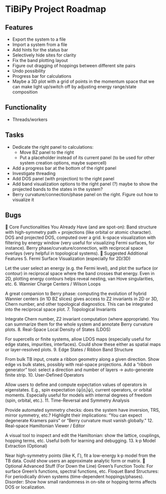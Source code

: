 # TiBiPy Project Roadmap

## Features
- Export the system to a file
- Import a system from a file
- Add hints for the status bar
- Selectively hide sites for clarity
- Fix the band plotting layout
- Figure out dragging of hoppings between different site pairs
- Undo possibility
- Progress bar for calculations
- Maybe a 3D plot with a grid of points in the momentum space that we can make light up/switch off by adjusting energy range/state composition

## Functionality
- Threads/workers

## Tasks
- Dedicate the right panel to calculations:
  - Move BZ panel to the right
  - Put a placeholder instead of its current panel (to be used for other system creation options, maybe supercell)
- Add a progress bar at the bottom of the right panel
- Investigate threading
- Add DOS panel (with projection) to the right panel
- Add band visualization options to the right panel (?) maybe to show the projected bands to the states in the system?
- Berry curvature/connection/phase panel on the right. Figure out how to visualize it

## Bugs



🔧 Core Functionalities You Already Have (and are spot-on):
Band structure with high-symmetry path + projections (like orbital or atomic character).
DOS and projected DOS, computed over a grid.
k-space visualization with filtering by energy window (very useful for visualizing Fermi surfaces, for instance).
Berry phase/curvature/connection, with reciprocal space overlays (very helpful in topological systems).
🧭 Suggested Additional Features
5. Fermi Surface Visualization (especially for 2D/3D)

Let the user select an energy (e.g. the Fermi level), and plot the surface (or contour) in reciprocal space where the band crosses that energy.
Even in 2D, plotting energy contours helps reveal nesting, van Hove singularities, etc.
6. Wannier Charge Centers / Wilson Loops

A great companion to Berry phase: computing the evolution of hybrid Wannier centers (in 1D BZ slices) gives access to Z2 invariants in 2D or 3D, Chern number, and other topological diagnostics.
This can be integrated into the reciprocal space plot.
7. Topological Invariants

Integrate Chern number, Z2 invariant computation (where appropriate).
You can summarize them for the whole system and annotate Berry curvature plots.
8. Real-Space Local Density of States (LDOS)

For supercells or finite systems, allow LDOS maps (especially useful for edge states, impurities, interfaces).
Could show these either as spatial maps or layer-resolved plots.
9. Edge States / Ribbon Band Structure

From bulk TB input, create a ribbon geometry along a given direction.
Show edge vs bulk states, possibly with real-space projections.
Add a “ribbon generator” tool: select a direction and number of layers → auto-generate finite strip.
10. User-Defined Operators

Allow users to define and compute expectation values of operators in eigenstates. E.g., spin expectation ⟨ψ|σᵢ|ψ⟩, current operators, or orbital moments.
Especially useful for models with internal degrees of freedom (spin, orbital, etc.).
11. Time-Reversal and Symmetry Analysis

Provide automated symmetry checks: does the system have inversion, TRS, mirror symmetry, etc.?
Highlight their implications: “You can expect degenerate Kramers pairs” or “Berry curvature must vanish globally.”
12. Real-space Hamiltonian Viewer / Editor

A visual tool to inspect and edit the Hamiltonian: show the lattice, couplings, hopping terms, etc.
Useful both for learning and debugging.
13. k·p Model Extraction (Optional)

Near high-symmetry points (like K, Γ), fit a low-energy k·p model from the TB data.
Could show users an approximate analytic form or matrix.
🧠 Optional Advanced Stuff (For Down the Line)
Green’s Function Tools: For surface Green’s functions, spectral functions, etc.
Floquet Band Structures: For periodically driven systems (time-dependent hoppings/phases).
Disorder: Show how small randomness in on-site or hopping terms affects DOS or localization.

<!-- - Check that the displacements are unique in coupling table
- Add button coloring
- Add "Hermitian Check" -->
<!-- 
## Core Functionality

- Add proper data persistence:
  - Implement save/load functionality for unit cells
  - Support common file formats (CIF, POSCAR, etc.)
  - Add auto-save functionality

- Improve UnitCell visualization:
  - Add 3D visualization of unit cells using OpenGL or similar
  - Enable interactive rotation and zoom
  - Display sites within the unit cell

- Implement site and state management:
  - Enable adding multiple sites to a unit cell
  - Allow managing quantum states for each site
  - Calculate and display site properties

## Advanced Features

- Add symmetry operations:
  - Implement space group detection
  - Enable symmetry-based operations on unit cells
  - Provide symmetry visualization

- Physics calculations:
  - Add basic energy calculations
  - Implement Hamiltonian construction for states
  - Enable simple simulations

- Batch operations:
  - Support for working with multiple unit cells
  - Comparative analysis tools
  - Batch export/import functionality

## UI Improvements

- Add context menus to tree view
- Implement drag-and-drop for reorganizing elements
- Add undo/redo functionality
- Improve application styling and themes
- Add keyboard shortcuts

## Documentation and Testing

- Add proper docstrings to all classes and methods
- Create user documentation with usage examples
- Implement unit tests for core functionality
- Add integration tests for UI components -->
